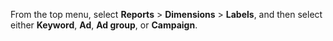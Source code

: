 From the top menu, select **Reports** > **Dimensions** > **Labels**, and then select either **Keyword**, **Ad**, **Ad group**, or **Campaign**.


